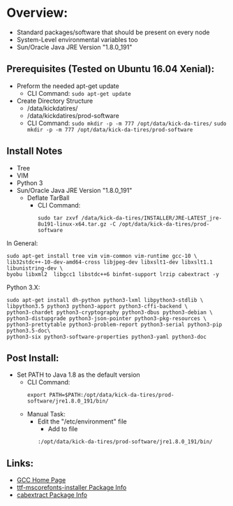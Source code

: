 # Overview:
- Standard packages/software that should be present on every node
- System-Level environmental variables too
- Sun/Oracle Java JRE Version "1.8.0_191"

## Prerequisites (Tested on Ubuntu 16.04 Xenial):
- Preform the needed apt-get update
  * CLI Command:
    `sudo apt-get update`
- Create Directory Structure
  * /data/kickdatires/
  * /data/kickdatires/prod-software
  * CLI Command:
    `sudo mkdir -p -m 777 /opt/data/kick-da-tires/`
    `sudo mkdir -p -m 777 /opt/data/kick-da-tires/prod-software`

## Install Notes
- Tree
- VIM
- Python 3
- Sun/Oracle Java JRE Version "1.8.0_191"
  * Deflate TarBall
    * CLI Command:
      ```
      sudo tar zxvf /data/kick-da-tires/INSTALLER/JRE-LATEST_jre-8u191-linux-x64.tar.gz -C /opt/data/kick-da-tires/prod-software
      ```


In General:
```
sudo apt-get install tree vim vim-common vim-runtime gcc-10 \
lib32stdc++-10-dev-amd64-cross libjpeg-dev libxslt1-dev libxslt1.1 libunistring-dev \
byobu libxml2  libgcc1 libstdc++6 binfmt-support lrzip cabextract -y
```

Python 3.X:
```
sudo apt-get install dh-python python3-lxml libpython3-stdlib \
libpython3.5 python3 python3-apport python3-cffi-backend \
python3-chardet python3-cryptography python3-dbus python3-debian \
python3-distupgrade python3-json-pointer python3-pkg-resources \
python3-prettytable python3-problem-report python3-serial python3-pip python3.5-doc\
python3-six python3-software-properties python3-yaml python3-doc
```

## Post Install:
- Set PATH to Java 1.8 as the default version
  * CLI Command:
    ``` 
    export PATH=$PATH:/opt/data/kick-da-tires/prod-software/jre1.8.0_191/bin/ 
    ```
  * Manual Task:
    * Edit the "/etc/environment" file
      * Add to file
      ```
      :/opt/data/kick-da-tires/prod-software/jre1.8.0_191/bin/
      ```

## Links:
- [GCC Home Page](https://gcc.gnu.org/ "GCC Home Page")
- [ttf-mscorefonts-installer Package Info](https://packages.ubuntu.com/xenial/ttf-mscorefonts-installer "Ubuntu 16.04 Xenial Package Info for ttf-mscorefonts-installer")
- [cabextract Package Info](https://packages.ubuntu.com/xenial/cabextract "Ubuntu 16.04 Xenial Package Info for cabextract")
